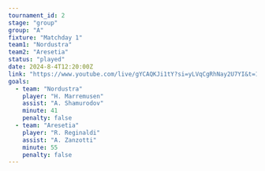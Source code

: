 ```yaml
---
tournament_id: 2
stage: "group"
group: "A"
fixture: "Matchday 1"
team1: "Nordustra"
team2: "Aresetia"
status: "played"
date: 2024-8-4T12:20:00Z
link: "https://www.youtube.com/live/gYCAQKJi1tY?si=yLVqCgRhNay2U7YI&t=1676"
goals:
  - team: "Nordustra"
    player: "H. Marremusen"
    assist: "A. Shamurodov"
    minute: 41
    penalty: false
  - team: "Aresetia"
    player: "R. Reginaldi"
    assist: "A. Zanzotti"
    minute: 55
    penalty: false
---
```

